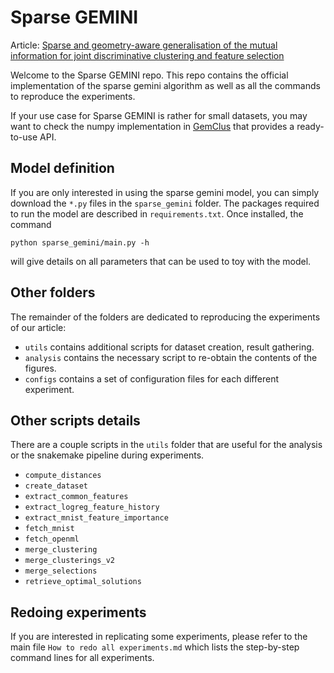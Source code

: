 # Sparse GEMINI

Article: [Sparse and geometry-aware generalisation of the mutual information for joint discriminative clustering and feature selection](https://link.springer.com/article/10.1007/s11222-024-10467-9)

Welcome to the Sparse GEMINI repo. This repo contains the official implementation of the sparse gemini algorithm as well as all the commands to reproduce the experiments.

If your use case for Sparse GEMINI is rather for small datasets, you may want to check the numpy implementation in [GemClus](https://gemini-clustering.github.io/api.html#sparse-models) that provides a ready-to-use API.

## Model definition

If you are only interested in using the sparse gemini model, you can simply download the `*.py` files in the `sparse_gemini` folder.
The packages required to run the model are described in `requirements.txt`. Once installed, the command

```
python sparse_gemini/main.py -h
```

will give details on all parameters that can be used to toy with the model.

## Other folders

The remainder of the folders are dedicated to reproducing the experiments of our article:

+ `utils` contains additional scripts for dataset creation, result gathering.
+ `analysis` contains the necessary script to re-obtain the contents of the figures.
+ `configs` contains a set of configuration files for each different experiment.

## Other scripts details

There are a couple scripts in the `utils` folder that are useful for the analysis or the snakemake pipeline during experiments.

+ `compute_distances`
+ `create_dataset`
+ `extract_common_features`
+ `extract_logreg_feature_history`
+ `extract_mnist_feature_importance`
+ `fetch_mnist`
+ `fetch_openml`
+ `merge_clustering`
+ `merge_clusterings_v2`
+ `merge_selections`
+ `retrieve_optimal_solutions`

## Redoing experiments

If you are interested in replicating some experiments, please refer to the main file `How to redo all experiments.md` which lists the step-by-step command lines for all experiments.
